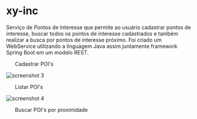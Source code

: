 <h1> xy-inc </h1>

Serviço de Pontos de Interesse que permite ao usuário cadastrar pontos de interesse, buscar todos os pontos de interesse cadastrados e também realizar a busca por pontos de interesse próximo.
Foi criado um WebService utilizando a linguagem Java assim juntamente framework Spring Boot em um modelo REST.

<ol> Cadastrar POI's </ol>

![screenshot 3](https://user-images.githubusercontent.com/10735013/65834060-8def4a80-e2ad-11e9-912d-df62ceebfb52.jpg)


 <ol> Listar POI's </ol>
 
 ![screenshot 4](https://user-images.githubusercontent.com/10735013/65834093-d870c700-e2ad-11e9-81d7-16c990681ace.jpg)
 
  <ol> Buscar POI's por proximidade </ol>
  
 
